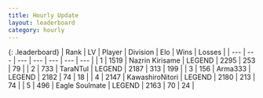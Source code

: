 ```yaml
---
title: Hourly Update
layout: leaderboard
category: hourly
---
```


{: .leaderboard}
| Rank | LV | Player | Division | Elo | Wins | Losses |
| --- | --- | --- | --- | --- | --- | --- |
| <span data-change="0">1</span> | 1519 | <span title="ID: 315148">Nazrin Kirisame</span> | LEGEND | <span data-change="0">2295</span> | <span data-change="0">253</span> | <span data-change="0">79</span> |
| <span data-change="0">2</span> | 733 | <span title="ID: 285323">TaraNTul</span> | LEGEND | <span data-change="0">2187</span> | <span data-change="0">313</span> | <span data-change="0">199</span> |
| <span data-change="1">3</span> | 156 | <span title="ID: 402844">Arma333</span> | LEGEND | <span data-change="3">2182</span> | <span data-change="1">74</span> | <span data-change="0">18</span> |
| <span data-change="-1">4</span> | 2147 | <span title="ID: 164871">KawashiroNitori</span> | LEGEND | <span data-change="0">2180</span> | <span data-change="0">213</span> | <span data-change="0">74</span> |
| <span data-change="0">5</span> | 496 | <span title="ID: 512212">Eagle Soulmate</span> | LEGEND | <span data-change="0">2163</span> | <span data-change="0">70</span> | <span data-change="0">24</span> |